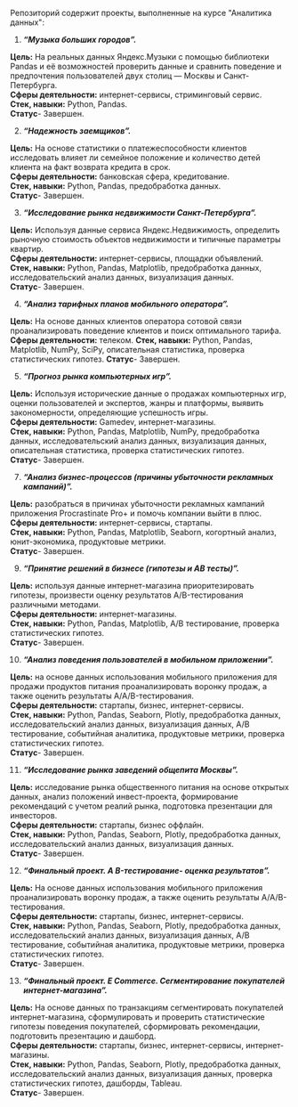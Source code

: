 Репозиторий содержит проекты, выполненные  на курсе "Аналитика данных":

1. ***“Музыка больших городов”.***
  
**Цель:**  На реальных данных Яндекс.Музыки c помощью библиотеки Pandas и её возможностей проверить данные и сравнить поведение и предпочтения пользователей двух столиц — Москвы и Санкт-Петербурга.     
**Сферы деятельности:**  интернет-сервисы,  стриминговый сервис.    
**Стек, навыки:**  Python, Pandas.    
**Статус**- Завершен.       
  
2. ***“Надежность заемщиков”.***
 
 **Цель:**  На основе статистики о платежеспособности клиентов исследовать влияет ли семейное положение и количество детей клиента на факт возврата кредита в срок.   
 **Сферы деятельности:**  банковская сфера, кредитование.     
 **Стек, навыки:**  Python, Pandas,  предобработка данных.    
 **Статус**- Завершен.     


3.  ***“Исследование рынка недвижимости Санкт-Петербурга”.***  

 **Цель:**  Используя данные сервиса Яндекс.Недвижимость, определить рыночную стоимость объектов недвижимости и типичные параметры квартир.  
 **Сферы деятельности:**  интернет-сервисы, площадки объявлений.    
 **Стек, навыки:**  Python, Pandas, Matplotlib, предобработка данных, исследовательский анализ данных, визуализация данных.   
 **Статус**- Завершен. 



4.  ***“Анализ тарифных планов мобильного оператора”.***
   
 **Цель:**  На основе данных клиентов оператора сотовой связи проанализировать поведение клиентов и поиск оптимального тарифа.
 **Сферы деятельности:**  телеком.
 **Стек, навыки:**  Python, Pandas, Matplotlib, NumPy, SciPy, описательная статистика, проверка статистических гипотез.
 **Статус**- Завершен.


5. ***“Прогноз рынка компьютерных игр”.***

**Цель:**  Используя исторические данные о продажах компьютерных игр, оценки пользователей и экспертов, жанры и платформы, выявить закономерности, определяющие успешность игры.   
**Сферы деятельности:**  Gamedev, интернет-магазины.   
**Стек, навыки:**  Python, Pandas, Matplotlib, NumPy,  предобработка данных, исследовательский анализ данных, визуализация данных, описательная статистика, проверка статистических гипотез.   
**Статус**- Завершен.   
   

7.  ***“Анализ бизнес-процессов (причины убыточности рекламных кампаний)”.***

**Цель:** разобраться в причинах убыточности рекламных кампаний  приложения  Procrastinate Pro+  и помочь компании выйти в плюс.   
**Сферы деятельности:**  интернет-сервисы, стартапы.   
**Стек, навыки:**  Python, Pandas, Matplotlib, Seaborn, когортный анализ, юнит-экономика, продуктовые метрики.   
**Статус**- Завершен.   


9.  ***“Принятие решений в бизнесе (гипотезы и АВ тесты)”.***

**Цель:** используя данные интернет-магазина приоритезировать гипотезы, произвести оценку результатов A/B-тестирования различными методами.   
**Сферы деятельности:** интернет-магазины.   
**Стек, навыки:**  Python, Pandas, Matplotlib, А/В тестирование,  проверка статистических гипотез.    
**Статус**- Завершен.   


10.  ***“Анализ поведения пользователей в мобильном приложении”.***
  
**Цель:** на основе данных использования мобильного приложения для продажи продуктов питания проанализировать воронку продаж, а также оценить результаты A/A/B-тестирования.     
**Сферы деятельности:**  стартапы, бизнес, интернет-сервисы.   
**Стек, навыки:**  Python, Pandas, Seaborn, Plotly, предобработка данных, исследовательский анализ данных, визуализация данных, А/В тестирование, событийная аналитика, продуктовые метрики, проверка статистических гипотез.   
**Статус**- Завершен.   


11.  ***“Исследование рынка заведений общепита Москвы”.***

**Цель:** исследование рынка общественного питания на основе открытых данных, анализ положений инвест-проекта, формирование рекомендаций с учетом реалий рынка,   подготовка презентации для инвесторов.     
**Сферы деятельности:**  стартапы, бизнес оффлайн.   
**Стек, навыки:**  Python, Pandas, Seaborn, Plotly, предобработка данных, исследовательский анализ данных, визуализация данных.   
**Статус**- Завершен.   

12. ***“Финальный проект.  A B-тестирование- оценка результатов”.***
 
**Цель:**  На основе данных использования мобильного приложения проанализировать воронку продаж, а также оценить результаты A/A/B-тестирования.     
**Сферы деятельности:**  стартапы, бизнес, интернет-сервисы.   
**Стек, навыки:**  Python, Pandas, Seaborn, Plotly, предобработка данных, исследовательский анализ данных, визуализация данных, А/В тестирование, событийная аналитика, продуктовые метрики, проверка статистических гипотез.   
**Статус**- Завершен.   


13. ***“Финальный проект.  E Commerce. Сегментирование покупателей интернет-магазина”.***

**Цель:**  На основе данных по транзакциям   сегментировать покупателей  интернет-магазина,  сформулировать и проверить статистические гипотезы поведения покупателей,  сформировать рекомендации, подготовить презентацию и дашборд.    
**Сферы деятельности:**  стартапы, бизнес, интернет-сервисы, интернет-магазины.   
**Стек, навыки:**  Python, Pandas, Seaborn, Plotly, предобработка данных, исследовательский анализ данных, визуализация данных, проверка статистических гипотез, дашборды, Tableau.   
**Статус**- Завершен.   



